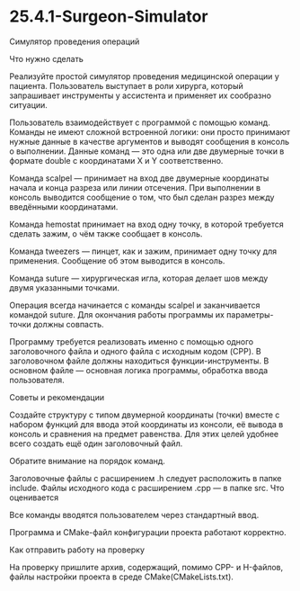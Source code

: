 # 25.4.1-Surgeon-Simulator

Симулятор проведения операций

Что нужно сделать

Реализуйте простой симулятор проведения медицинской операции у пациента. Пользователь выступает в роли хирурга, который запрашивает инструменты у ассистента и применяет их сообразно ситуации.

Пользователь взаимодействует с программой с помощью команд. Команды не имеют сложной встроенной логики: они просто принимают нужные данные в качестве аргументов и выводят сообщения в консоль о выполнении. Данные команд — это одна или две двумерные точки в формате double с координатами X и Y соответственно.

Команда scalpel — принимает на вход две двумерные координаты начала и конца разреза или линии отсечения. При выполнении в консоль выводится сообщение о том, что был сделан разрез между введёнными координатами.

Команда hemostat принимает на вход одну точку, в которой требуется сделать зажим, о чём также сообщает в консоль.

Команда tweezers — пинцет, как и зажим, принимает одну точку для применения. Сообщение об этом выводится в консоль.

Команда suture — хирургическая игла, которая делает шов между двумя указанными точками.

Операция всегда начинается с команды scalpel и заканчивается командой suture. Для окончания работы программы их параметры-точки должны совпасть.

Программу требуется реализовать именно с помощью одного заголовочного файла и одного файла с исходным кодом (CPP). В заголовочном файле должны находиться функции-инструменты. В основном файле — основная логика программы, обработка ввода пользователя.

Советы и рекомендации

Создайте структуру с типом двумерной координаты (точки) вместе с набором функций для ввода этой координаты из консоли, её вывода в консоль и сравнения на предмет равенства. Для этих целей удобнее всего создать ещё один заголовочный файл.

Обратите внимание на порядок команд.

Заголовочные файлы с расширением .h следует расположить в папке include. Файлы исходного кода с расширением .cpp — в папке src.
Что оценивается

Все команды вводятся пользователем через стандартный ввод.

Программа и CMake-файл конфигурации проекта работают корректно.

Как отправить работу на проверку

На проверку пришлите архив, содержащий, помимо CPP- и H-файлов, файлы настройки проекта в среде CMake(CMakeLists.txt).
